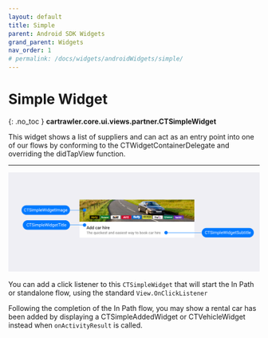 ```yaml
---
layout: default
title: Simple 
parent: Android SDK Widgets
grand_parent: Widgets
nav_order: 1
# permalink: /docs/widgets/androidWidgets/simple/
---
```


# Simple Widget
{: .no_toc }
<b>cartrawler.core.ui.views.partner.CTSimpleWidget</b>

This widget shows a list of suppliers and can act as an entry point into one of our flows by conforming to the CTWidgetContainerDelegate and overriding the didTapView function.<br/>


---

![](/uploads/Simple_Loaded_Generic_style.png)

You can add a click listener to this `CTSimpleWidget` that will start the In Path or standalone flow, using the standard `View.OnClickListener`

Following the completion of the In Path flow, you may show a rental car has been added by displaying a CTSimpleAddedWidget or CTVehicleWidget instead when `onActivityResult` is called.